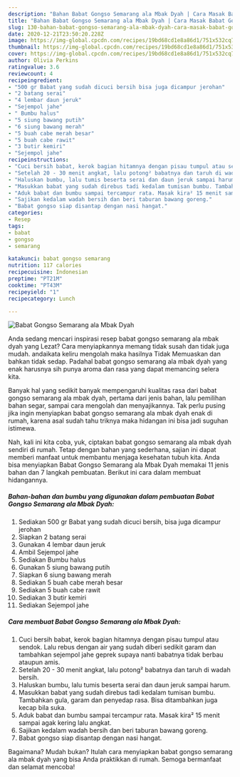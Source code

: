 ```yaml
---
description: "Bahan Babat Gongso Semarang ala Mbak Dyah | Cara Masak Babat Gongso Semarang ala Mbak Dyah Yang Bikin Ngiler"
title: "Bahan Babat Gongso Semarang ala Mbak Dyah | Cara Masak Babat Gongso Semarang ala Mbak Dyah Yang Bikin Ngiler"
slug: 130-bahan-babat-gongso-semarang-ala-mbak-dyah-cara-masak-babat-gongso-semarang-ala-mbak-dyah-yang-bikin-ngiler
date: 2020-12-21T23:50:20.228Z
image: https://img-global.cpcdn.com/recipes/19bd68cd1e8a86d1/751x532cq70/babat-gongso-semarang-ala-mbak-dyah-foto-resep-utama.jpg
thumbnail: https://img-global.cpcdn.com/recipes/19bd68cd1e8a86d1/751x532cq70/babat-gongso-semarang-ala-mbak-dyah-foto-resep-utama.jpg
cover: https://img-global.cpcdn.com/recipes/19bd68cd1e8a86d1/751x532cq70/babat-gongso-semarang-ala-mbak-dyah-foto-resep-utama.jpg
author: Olivia Perkins
ratingvalue: 3.6
reviewcount: 4
recipeingredient:
- "500 gr Babat yang sudah dicuci bersih bisa juga dicampur jerohan"
- "2 batang serai"
- "4 lembar daun jeruk"
- "Sejempol jahe"
- " Bumbu halus"
- "5 siung bawang putih"
- "6 siung bawang merah"
- "5 buah cabe merah besar"
- "5 buah cabe rawit"
- "3 butir kemiri"
- "Sejempol jahe"
recipeinstructions:
- "Cuci bersih babat, kerok bagian hitamnya dengan pisau tumpul atau sendok. Lalu rebus dengan air yang sudah diberi sedikit garam dan tambahkan sejempol jahe geprek supaya nanti babatnya tidak berbau ataupun amis."
- "Setelah 20 - 30 menit angkat, lalu potong² babatnya dan taruh di wadah bersih."
- "Haluskan bumbu, lalu tumis beserta serai dan daun jeruk sampai harum."
- "Masukkan babat yang sudah direbus tadi kedalam tumisan bumbu. Tambahkan gula, garam dan penyedap rasa. Bisa ditambahkan juga kecap bila suka."
- "Aduk babat dan bumbu sampai tercampur rata. Masak kira² 15 menit sampai agak kering lalu angkat."
- "Sajikan kedalam wadah bersih dan beri taburan bawang goreng."
- "Babat gongso siap disantap dengan nasi hangat."
categories:
- Resep
tags:
- babat
- gongso
- semarang

katakunci: babat gongso semarang 
nutrition: 117 calories
recipecuisine: Indonesian
preptime: "PT21M"
cooktime: "PT43M"
recipeyield: "1"
recipecategory: Lunch

---
```



![Babat Gongso Semarang ala Mbak Dyah](https://img-global.cpcdn.com/recipes/19bd68cd1e8a86d1/751x532cq70/babat-gongso-semarang-ala-mbak-dyah-foto-resep-utama.jpg)

Anda sedang mencari inspirasi resep babat gongso semarang ala mbak dyah yang Lezat? Cara menyiapkannya memang tidak susah dan tidak juga mudah. andaikata keliru mengolah maka hasilnya Tidak Memuaskan dan bahkan tidak sedap. Padahal babat gongso semarang ala mbak dyah yang enak harusnya sih punya aroma dan rasa yang dapat memancing selera kita.

Banyak hal yang sedikit banyak mempengaruhi kualitas rasa dari babat gongso semarang ala mbak dyah, pertama dari jenis bahan, lalu pemilihan bahan segar, sampai cara mengolah dan menyajikannya. Tak perlu pusing jika ingin menyiapkan babat gongso semarang ala mbak dyah enak di rumah, karena asal sudah tahu triknya maka hidangan ini bisa jadi suguhan istimewa.




Nah, kali ini kita coba, yuk, ciptakan babat gongso semarang ala mbak dyah sendiri di rumah. Tetap dengan bahan yang sederhana, sajian ini dapat memberi manfaat untuk membantu menjaga kesehatan tubuh kita. Anda bisa menyiapkan Babat Gongso Semarang ala Mbak Dyah memakai 11 jenis bahan dan 7 langkah pembuatan. Berikut ini cara dalam membuat hidangannya.

<!--inarticleads1-->

##### Bahan-bahan dan bumbu yang digunakan dalam pembuatan Babat Gongso Semarang ala Mbak Dyah:

1. Sediakan 500 gr Babat yang sudah dicuci bersih, bisa juga dicampur jerohan
1. Siapkan 2 batang serai
1. Gunakan 4 lembar daun jeruk
1. Ambil Sejempol jahe
1. Sediakan  Bumbu halus
1. Gunakan 5 siung bawang putih
1. Siapkan 6 siung bawang merah
1. Sediakan 5 buah cabe merah besar
1. Sediakan 5 buah cabe rawit
1. Sediakan 3 butir kemiri
1. Sediakan Sejempol jahe




<!--inarticleads2-->

##### Cara membuat Babat Gongso Semarang ala Mbak Dyah:

1. Cuci bersih babat, kerok bagian hitamnya dengan pisau tumpul atau sendok. Lalu rebus dengan air yang sudah diberi sedikit garam dan tambahkan sejempol jahe geprek supaya nanti babatnya tidak berbau ataupun amis.
1. Setelah 20 - 30 menit angkat, lalu potong² babatnya dan taruh di wadah bersih.
1. Haluskan bumbu, lalu tumis beserta serai dan daun jeruk sampai harum.
1. Masukkan babat yang sudah direbus tadi kedalam tumisan bumbu. Tambahkan gula, garam dan penyedap rasa. Bisa ditambahkan juga kecap bila suka.
1. Aduk babat dan bumbu sampai tercampur rata. Masak kira² 15 menit sampai agak kering lalu angkat.
1. Sajikan kedalam wadah bersih dan beri taburan bawang goreng.
1. Babat gongso siap disantap dengan nasi hangat.




Bagaimana? Mudah bukan? Itulah cara menyiapkan babat gongso semarang ala mbak dyah yang bisa Anda praktikkan di rumah. Semoga bermanfaat dan selamat mencoba!
